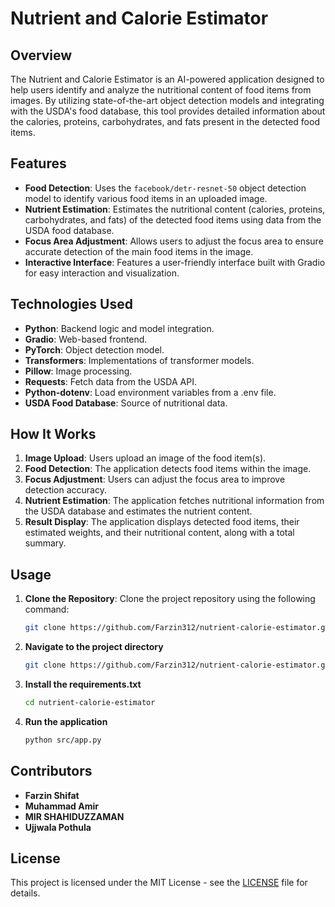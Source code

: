# Nutrient and Calorie Estimator

## Overview
The Nutrient and Calorie Estimator is an AI-powered application designed to help users identify and analyze the nutritional content of food items from images. By utilizing state-of-the-art object detection models and integrating with the USDA's food database, this tool provides detailed information about the calories, proteins, carbohydrates, and fats present in the detected food items.

## Features
- **Food Detection**: Uses the `facebook/detr-resnet-50` object detection model to identify various food items in an uploaded image.
- **Nutrient Estimation**: Estimates the nutritional content (calories, proteins, carbohydrates, and fats) of the detected food items using data from the USDA food database.
- **Focus Area Adjustment**: Allows users to adjust the focus area to ensure accurate detection of the main food items in the image.
- **Interactive Interface**: Features a user-friendly interface built with Gradio for easy interaction and visualization.

## Technologies Used
- **Python**: Backend logic and model integration.
- **Gradio**: Web-based frontend.
- **PyTorch**: Object detection model.
- **Transformers**: Implementations of transformer models.
- **Pillow**: Image processing.
- **Requests**: Fetch data from the USDA API.
- **Python-dotenv**: Load environment variables from a .env file.
- **USDA Food Database**: Source of nutritional data.

## How It Works
1. **Image Upload**: Users upload an image of the food item(s).
2. **Food Detection**: The application detects food items within the image.
3. **Focus Adjustment**: Users can adjust the focus area to improve detection accuracy.
4. **Nutrient Estimation**: The application fetches nutritional information from the USDA database and estimates the nutrient content.
5. **Result Display**: The application displays detected food items, their estimated weights, and their nutritional content, along with a total summary.

## Usage
1. **Clone the Repository**: Clone the project repository using the following command:
   ```bash
   git clone https://github.com/Farzin312/nutrient-calorie-estimator.git

2. **Navigate to the project directory**
   ```bash
   git clone https://github.com/Farzin312/nutrient-calorie-estimator.git
   
3. **Install the requirements.txt**
   ```bash
   cd nutrient-calorie-estimator
   
4. **Run the application**
   ```bash
   python src/app.py
   
## Contributors
- **Farzin Shifat**
- **Muhammad Amir**
- **MIR SHAHIDUZZAMAN**
- **Ujjwala Pothula**

## License
This project is licensed under the MIT License - see the [LICENSE](LICENSE) file for details.
